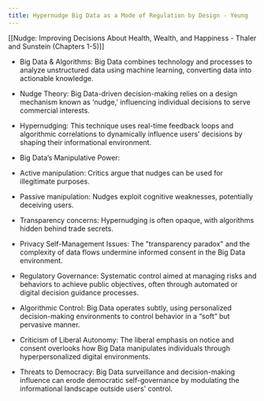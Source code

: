 ```yaml
---
title: Hypernudge Big Data as a Mode of Regulation by Design - Yeung
---
```


[[Nudge: Improving Decisions About Health, Wealth, and Happiness - Thaler and Sunstein (Chapters 1-5)]]

- Big Data & Algorithms: Big Data combines technology and processes to analyze unstructured data using machine learning, converting data into actionable knowledge.

- Nudge Theory: Big Data-driven decision-making relies on a design mechanism known as ‘nudge,’ influencing individual decisions to serve commercial interests.

- Hypernudging: This technique uses real-time feedback loops and algorithmic correlations to dynamically influence users’ decisions by shaping their informational environment.

- Big Data’s Manipulative Power:

- Active manipulation: Critics argue that nudges can be used for illegitimate purposes.

- Passive manipulation: Nudges exploit cognitive weaknesses, potentially deceiving users.

- Transparency concerns: Hypernudging is often opaque, with algorithms hidden behind trade secrets.


- Privacy Self-Management Issues: The "transparency paradox" and the complexity of data flows undermine informed consent in the Big Data environment.

- Regulatory Governance: Systematic control aimed at managing risks and behaviors to achieve public objectives, often through automated or digital decision guidance processes.

- Algorithmic Control: Big Data operates subtly, using personalized decision-making environments to control behavior in a “soft” but pervasive manner.

- Criticism of Liberal Autonomy: The liberal emphasis on notice and consent overlooks how Big Data manipulates individuals through hyperpersonalized digital environments.

- Threats to Democracy: Big Data surveillance and decision-making influence can erode democratic self-governance by modulating the informational landscape outside users' control.
